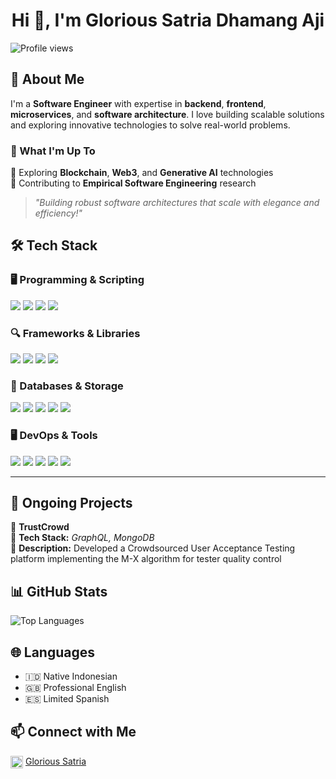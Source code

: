 <h1 align="center">Hi 👋, I'm Glorious Satria Dhamang Aji</h1>

<p align="left">
  <img src="https://komarev.com/ghpvc/?username=satriadhm&label=Profile%20views&color=0e75b6&style=flat" alt="Profile views" />
</p>

## 🚀 About Me  
I'm a **Software Engineer** with expertise in **backend**, **frontend**, **microservices**, and **software architecture**.
I love building scalable solutions and exploring innovative technologies to solve real-world problems.

### 📌 What I'm Up To  
🔹 Exploring **Blockchain**, **Web3**, and **Generative AI** technologies  
🔹 Contributing to **Empirical Software Engineering** research

> *"Building robust software architectures that scale with elegance and efficiency!"*  

## 🛠 Tech Stack

### 🖥 Programming & Scripting
![](https://img.shields.io/badge/TypeScript-3178C6?style=for-the-badge&logo=typescript&logoColor=white)
![](https://img.shields.io/badge/C%23-239120?style=for-the-badge&logo=c-sharp&logoColor=white)
![](https://img.shields.io/badge/Java-ED8B00?style=for-the-badge&logo=java&logoColor=white)
![](https://img.shields.io/badge/Go-00ADD8?style=for-the-badge&logo=go&logoColor=white)

### 🔍 Frameworks & Libraries
![](https://img.shields.io/badge/Next.js-000000?style=for-the-badge&logo=nextdotjs&logoColor=white)
![](https://img.shields.io/badge/NestJS-E0234E?style=for-the-badge&logo=nestjs&logoColor=white)
![](https://img.shields.io/badge/Echo-00ADD8?style=for-the-badge&logo=go&logoColor=white)
![](https://img.shields.io/badge/.NET-512BD4?style=for-the-badge&logo=dotnet&logoColor=white)

### 💾 Databases & Storage
![](https://img.shields.io/badge/PostgreSQL-316192?style=for-the-badge&logo=postgresql&logoColor=white)
![](https://img.shields.io/badge/MySQL-005C84?style=for-the-badge&logo=mysql&logoColor=white)
![](https://img.shields.io/badge/MongoDB-4EA94B?style=for-the-badge&logo=mongodb&logoColor=white)
![](https://img.shields.io/badge/Firebase-FFCA28?style=for-the-badge&logo=firebase&logoColor=black)
![](https://img.shields.io/badge/Redis-DC382D?style=for-the-badge&logo=redis&logoColor=white)

### 🖥️ DevOps & Tools
![](https://img.shields.io/badge/Docker-2CA5E0?style=for-the-badge&logo=docker&logoColor=white)
![](https://img.shields.io/badge/Postman-FF6C37?style=for-the-badge&logo=postman&logoColor=white)
![](https://img.shields.io/badge/JMeter-D22128?style=for-the-badge&logo=apache-jmeter&logoColor=white)
![](https://img.shields.io/badge/Linux-FCC624?style=for-the-badge&logo=linux&logoColor=black)
![](https://img.shields.io/badge/Jira-0052CC?style=for-the-badge&logo=jira&logoColor=white)

---

## 📌 Ongoing Projects  
🚧 **TrustCrowd**  
🔹 **Tech Stack:** _GraphQL, MongoDB_  
🔹 **Description:** Developed a Crowdsourced User Acceptance Testing platform implementing the M-X algorithm for tester quality control


## 📊 GitHub Stats
<p>
  <img src="https://github-readme-stats.vercel.app/api/top-langs/?username=satriadhm&theme=dark&hide_border=false&include_all_commits=true&count_private=true&layout=compact" alt="Top Languages" />
</p>

## 🌐 Languages
- 🇮🇩 Native Indonesian
- 🇬🇧 Professional English
- 🇪🇸 Limited Spanish

## 📫 Connect with Me  
[<img align="center" src="https://cdn.jsdelivr.net/npm/simple-icons@v5/icons/linkedin.svg" alt="LinkedIn" height="20px" width="20px" />](https://www.linkedin.com/in/gloriousatria/) [Glorious Satria](https://www.linkedin.com/in/gloriousatria/)  
